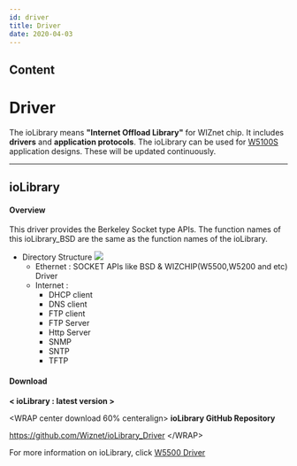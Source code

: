 ```yaml
---
id: driver
title: Driver
date: 2020-04-03
---
```



## Content

# Driver

The ioLibrary means **"Internet Offload Library"** for WIZnet chip. It
includes **drivers** and **application protocols**. The ioLibrary can be
used for [W5100S](/products/w5100S/start) application designs. These
will be updated continuously.

-----

## ioLibrary



#### Overview

This driver provides the Berkeley Socket type APIs. The function names
of this ioLibrary\_BSD are the same as the function names of the
ioLibrary.

  - Directory Structure ![](/products/w5100s/w5100s_iolibrary.png)
      - Ethernet : SOCKET APIs like BSD & WIZCHIP(W5500,W5200 and etc)
        Driver
      - Internet : 
          - DHCP client 
          - DNS client 
          - FTP client
          - FTP Server
          - Http Server
          - SNMP
          - SNTP
          - TFTP

#### Download

**\< ioLibrary : latest version \>**

\<WRAP center download 60% centeralign\> **ioLibrary GitHub Repository**

<https://github.com/Wiznet/ioLibrary_Driver> \</WRAP\>

For more information on ioLibrary, click [W5500 Driver](https://wizwiki.net/wiki/doku.php?id=products:w5500:driver)

